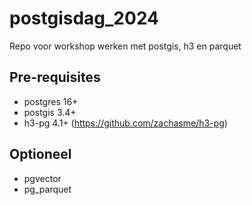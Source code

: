 # postgisdag_2024
Repo voor workshop werken met postgis, h3 en parquet


## Pre-requisites
- postgres 16+
- postgis 3.4+
- h3-pg 4.1+ (https://github.com/zachasme/h3-pg)

## Optioneel
- pgvector
- pg_parquet 

